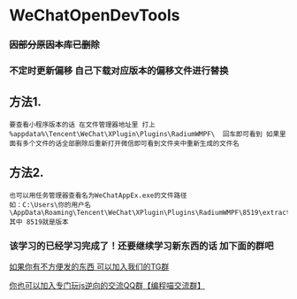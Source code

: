 # WeChatOpenDevTools

###  ~~因部分原因本库已删除~~
###  不定时更新偏移 自己下载对应版本的偏移文件进行替换 

##  方法1. 
    要查看小程序版本的话 在文件管理器地址里 打上 %appdata%\Tencent\WeChat\XPlugin\Plugins\RadiumWMPF\  回车即可看到 如果里面有多个文件的话全部删除后重新打开微信即可看到文件夹中重新生成的文件名
##  方法2. 
    也可以用任务管理器查看名为WeChatAppEx.exe的文件路径  
    如：C:\Users\你的用户名\AppData\Roaming\Tencent\WeChat\XPlugin\Plugins\RadiumWMPF\8519\extracted\runtime 
    其中 8519就是版本

### 该学习的已经学习完成了！还要继续学习新东西的话 加下面的群吧
[如果你有不方便发的东西 可以加入我们的TG群](https://t.me/+208rGDduK4s1NWU1)

[你也可以加入专门玩js逆向的交流QQ群【编程喵交流群】](http://qm.qq.com/cgi-bin/qm/qr?_wv=1027&k=6egP5tm2rrUCPOJj0j52PCyL5MM6YuYP&authKey=89mtVgStEuC85eDLVx6bRFhlTiqgjd6NmYIaICLYDGkfLExrLxHafFBoWakKfn4N&noverify=0&group_code=850969908)                             

